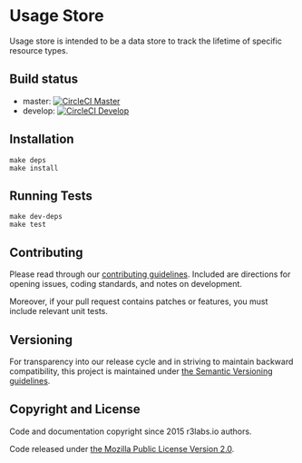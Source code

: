 # Usage Store

Usage store is intended to be a data store to track the lifetime of specific resource types. 

## Build status

* master:  [![CircleCI Master](https://circleci.com/gh/ernestio/usage-store/tree/master.svg?style=svg)](https://circleci.com/gh/ernestio/usage-store/tree/master)
* develop: [![CircleCI Develop](https://circleci.com/gh/ernestio/usage-store/tree/develop.svg?style=svg)](https://circleci.com/gh/ernestio/usage-store/tree/develop)

## Installation

```
make deps
make install
```

## Running Tests

```
make dev-deps
make test
```

## Contributing

Please read through our
[contributing guidelines](CONTRIBUTING.md).
Included are directions for opening issues, coding standards, and notes on
development.

Moreover, if your pull request contains patches or features, you must include
relevant unit tests.

## Versioning

For transparency into our release cycle and in striving to maintain backward
compatibility, this project is maintained under [the Semantic Versioning guidelines](http://semver.org/). 

## Copyright and License

Code and documentation copyright since 2015 r3labs.io authors.

Code released under
[the Mozilla Public License Version 2.0](LICENSE).

